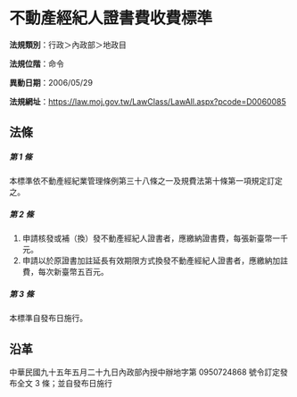 # 不動產經紀人證書費收費標準




**法規類別**：行政＞內政部＞地政目

**法規位階**：命令

**異動日期**：2006/05/29  

**法規網址**：https://law.moj.gov.tw/LawClass/LawAll.aspx?pcode=D0060085



## 法條
##### 第 1 條
本標準依不動產經紀業管理條例第三十八條之一及規費法第十條第一項規定訂定之。

##### 第 2 條
1. 申請核發或補（換）發不動產經紀人證書者，應繳納證書費，每張新臺幣一千元。
1. 申請以於原證書加註延長有效期限方式換發不動產經紀人證書者，應繳納加註費，每次新臺幣五百元。

##### 第 3 條
本標準自發布日施行。

## 沿革
中華民國九十五年五月二十九日內政部內授中辦地字第 0950724868 號令訂定發布全文 3  條；並自發布日施行
